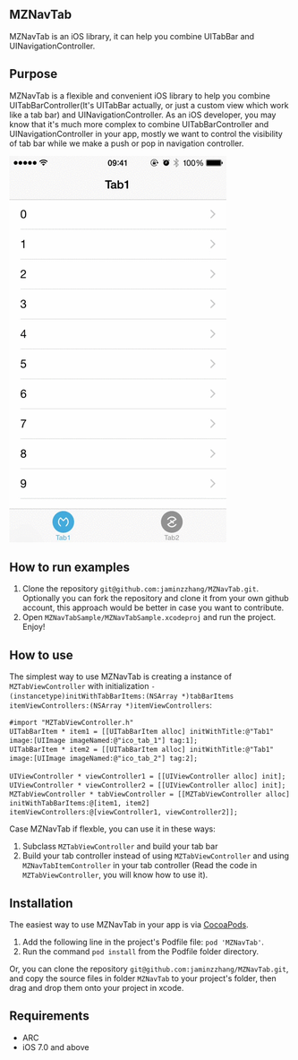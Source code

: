 MZNavTab
------------------

MZNavTab is an iOS library, it can help you combine UITabBar and UINavigationController.



Purpose
------------------

MZNavTab is a flexible and convenient iOS library to help you combine UITabBarController(It's UITabBar actually, or just a custom view which work like a tab bar) and UINavigationController. As an iOS developer, you may know that it's much more complex to combine UITabBarController and UINavigationController in your app, mostly we want to control the visibility of tab bar while we make a push or pop in navigation controller.

![Screenshot of MZNavTab Example](MZNavTabSample/ScreenShot/mznavtab_sample.gif)




How to run examples
------------------

1. Clone the repository `git@github.com:jaminzzhang/MZNavTab.git`. Optionally you can fork the repository and clone it from your own github account, this approach would be better in case you want to contribute.
2. Open `MZNavTabSample/MZNavTabSample.xcodeproj` and run the project. Enjoy!




How to use
------------------

The simplest way to use MZNavTab is creating a instance of `MZTabViewController` with initialization `- (instancetype)initWithTabBarItems:(NSArray *)tabBarItems itemViewControllers:(NSArray *)itemViewControllers`:


```objc
#import "MZTabViewController.h"
UITabBarItem * item1 = [[UITabBarItem alloc] initWithTitle:@"Tab1" image:[UIImage imageNamed:@"ico_tab_1"] tag:1];
UITabBarItem * item2 = [[UITabBarItem alloc] initWithTitle:@"Tab1" image:[UIImage imageNamed:@"ico_tab_2"] tag:2];

UIViewController * viewController1 = [[UIViewController alloc] init];
UIViewController * viewController2 = [[UIViewController alloc] init];
MZTabViewController * tabViewController = [[MZTabViewController alloc] initWithTabBarItems:@[item1, item2] itemViewControllers:@[viewController1, viewController2]];
```

Case MZNavTab if flexble, you can use it in these ways:

1. Subclass `MZTabViewController` and build your tab bar
2. Build your tab controller instead of using `MZTabViewController` and using `MZNavTabItemController` in your tab controller (Read the code in `MZTabViewController`, you will know how to use it).




Installation
------------------
The easiest way to use MZNavTab in your app is via [CocoaPods](http://cocoapods.org/ "CocoaPods").

1. Add the following line in the project's Podfile file:
	`pod 'MZNavTab'`.
2. Run the command `pod install` from the Podfile folder directory.


Or, you can clone the repository `git@github.com:jaminzzhang/MZNavTab.git`, and copy the source files in folder `MZNavTab` to your project's folder, then drag and drop them onto your project in xcode.


  


Requirements
------------------

* ARC
* iOS 7.0 and above